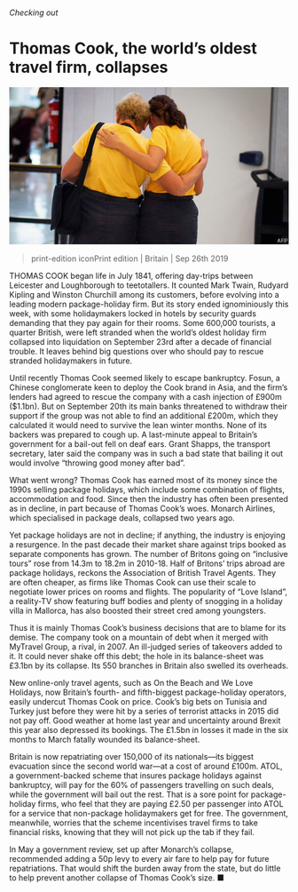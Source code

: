 ###### Checking out

# Thomas Cook, the world’s oldest travel firm, collapses 

![image](images/20190928_brp007.jpg) 

> print-edition iconPrint edition | Britain | Sep 26th 2019 

THOMAS COOK began life in July 1841, offering day-trips between Leicester and Loughborough to teetotallers. It counted Mark Twain, Rudyard Kipling and Winston Churchill among its customers, before evolving into a leading modern package-holiday firm. But its story ended ignominiously this week, with some holidaymakers locked in hotels by security guards demanding that they pay again for their rooms. Some 600,000 tourists, a quarter British, were left stranded when the world’s oldest holiday firm collapsed into liquidation on September 23rd after a decade of financial trouble. It leaves behind big questions over who should pay to rescue stranded holidaymakers in future. 

Until recently Thomas Cook seemed likely to escape bankruptcy. Fosun, a Chinese conglomerate keen to deploy the Cook brand in Asia, and the firm’s lenders had agreed to rescue the company with a cash injection of £900m ($1.1bn). But on September 20th its main banks threatened to withdraw their support if the group was not able to find an additional £200m, which they calculated it would need to survive the lean winter months. None of its backers was prepared to cough up. A last-minute appeal to Britain’s government for a bail-out fell on deaf ears. Grant Shapps, the transport secretary, later said the company was in such a bad state that bailing it out would involve “throwing good money after bad”. 

What went wrong? Thomas Cook has earned most of its money since the 1990s selling package holidays, which include some combination of flights, accommodation and food. Since then the industry has often been presented as in decline, in part because of Thomas Cook’s woes. Monarch Airlines, which specialised in package deals, collapsed two years ago. 

Yet package holidays are not in decline; if anything, the industry is enjoying a resurgence. In the past decade their market share against trips booked as separate components has grown. The number of Britons going on “inclusive tours” rose from 14.3m to 18.2m in 2010-18. Half of Britons’ trips abroad are package holidays, reckons the Association of British Travel Agents. They are often cheaper, as firms like Thomas Cook can use their scale to negotiate lower prices on rooms and flights. The popularity of “Love Island”, a reality-TV show featuring buff bodies and plenty of snogging in a holiday villa in Mallorca, has also boosted their street cred among youngsters. 

Thus it is mainly Thomas Cook’s business decisions that are to blame for its demise. The company took on a mountain of debt when it merged with MyTravel Group, a rival, in 2007. An ill-judged series of takeovers added to it. It could never shake off this debt; the hole in its balance-sheet was £3.1bn by its collapse. Its 550 branches in Britain also swelled its overheads. 

New online-only travel agents, such as On the Beach and We Love Holidays, now Britain’s fourth- and fifth-biggest package-holiday operators, easily undercut Thomas Cook on price. Cook’s big bets on Tunisia and Turkey just before they were hit by a series of terrorist attacks in 2015 did not pay off. Good weather at home last year and uncertainty around Brexit this year also depressed its bookings. The £1.5bn in losses it made in the six months to March fatally wounded its balance-sheet. 

Britain is now repatriating over 150,000 of its nationals—its biggest evacuation since the second world war—at a cost of around £100m. ATOL, a government-backed scheme that insures package holidays against bankruptcy, will pay for the 60% of passengers travelling on such deals, while the government will bail out the rest. That is a sore point for package-holiday firms, who feel that they are paying £2.50 per passenger into ATOL for a service that non-package holidaymakers get for free. The government, meanwhile, worries that the scheme incentivises travel firms to take financial risks, knowing that they will not pick up the tab if they fail. 

In May a government review, set up after Monarch’s collapse, recommended adding a 50p levy to every air fare to help pay for future repatriations. That would shift the burden away from the state, but do little to help prevent another collapse of Thomas Cook’s size. ■ 

